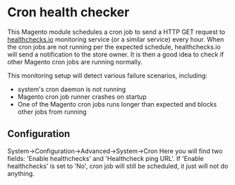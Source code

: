 # Cron health checker

This Magento module schedules a cron job to send a HTTP GET request
to [healthchecks.io](https://healthchecks.io) monitoring service (or a similar service) every hour. When the cron jobs are not running per the expected schedule, healthchecks.io will send a notification to the store owner. It is then a good idea to check if other Magento cron jobs are running normally.

This monitoring setup will detect various failure scenarios, including:

* system's cron daemon is not running
* Magento cron job runner crashes on startup
* One of the Magento cron jobs runs longer than expected and blocks other jobs from running

## Configuration

System->Configuration->Advanced->System->Cron
Here you will find two fields: 'Enable healthchecks' and 'Healthcheck ping URL'.
If 'Enable healthchecks' is set to 'No', cron job will still be scheduled, it just will not do anything.

